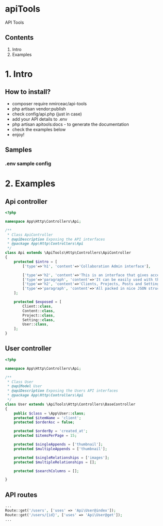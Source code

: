 # apiTools
API Tools

## Contents
1. Intro
2. Examples

# 1. Intro

## How to install?

- composer require nmirceac/api-tools
- php artisan vendor:publish
- check config/api.php (just in case)
- add your API details to .env
- php artisan apitools:docs - to generate the documentation
- check the examples below
- enjoy! 

## Samples

### .env sample config


# 2. Examples

## Api controller

``` php
<?php

namespace App\Http\Controllers\Api;

/**
 * Class ApiController
 * @apiDescription Exposing the API interfaces
 * @package App\Http\Controllers\Api
 */
class Api extends \ApiTools\Http\Controllers\ApiController
{
    protected $intro = [
        ['type'=>'h1', 'content'=>'Collaboration Admin interface'],

        ['type'=>'h2', 'content'=>'This is an interface that gives access to the data structures required by this project'],
        ['type'=>'paragraph', 'content'=>'It can be easily used with the api-interface and api-client packages'],
        ['type'=>'h2', 'content'=>'Clients, Projects, Posts and Settings are a few of the important data structures'],
        ['type'=>'paragraph', 'content'=>'All packed in nice JSON structures'],
    ];

    protected $exposed = [
        Client::class,
        Content::class,
        Project::class,
        Setting::class,
        User::class,
    ];
}

```

## User controller

``` php
<?php

namespace App\Http\Controllers\Api;

/**
 * Class User
 * @apiModel User
 * @apiDescription Exposing the Users API interfaces
 * @package App\Http\Controllers\Api
 */
class User extends \ApiTools\Http\Controllers\BaseController
{
    public $class = \App\User::class;
    protected $itemName = 'client';
    protected $orderAsc = false;

    protected $orderBy = 'created_at';
    protected $itemsPerPage = 15;

    protected $singleAppends = ['thumbnail'];
    protected $multipleAppends = ['thumbnail'];

    protected $singleRelationships = ['images'];
    protected $multipleRelationships = [];

    protected $searchColumns = [];

}

```

## API routes
``` php
...
Route::get('/users', ['uses' => 'Api\User@index']);
Route::get('/users/{id}', ['uses' => 'Api\User@get']);
...
```

